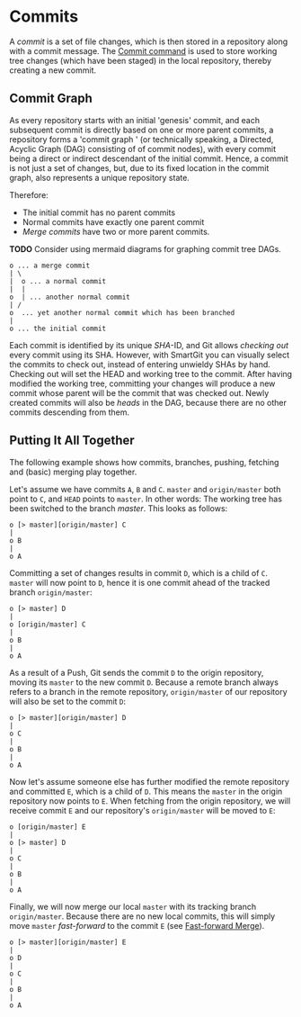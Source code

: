 # Commits

A *commit* is a set of file changes, which is then stored in a repository along with a commit message.
The [Commit command](Local-Operations-on-the-Working-Tree.md#commit) is
used to store working tree changes (which have been staged) in the local repository, thereby
creating a new commit.

## Commit Graph

As every repository starts with an initial 'genesis' commit, and each
subsequent commit is directly based on one or more parent commits, a
repository forms a 'commit graph ' (or technically speaking, a Directed,
Acyclic Graph (DAG) consisting of of commit nodes), with every commit being a direct or
indirect descendant of the initial commit. Hence, a commit is not just a
set of changes, but, due to its fixed location in the commit graph, also
represents a unique repository state.

Therefore:
- The initial commit has no parent commits
- Normal commits have exactly one parent commit
- *Merge commits* have two or more parent commits.

**TODO** Consider using mermaid diagrams for graphing commit tree DAGs.

``` text
o ... a merge commit
| \
|  o ... a normal commit
|  |
o  | ... another normal commit
| /
o  ... yet another normal commit which has been branched
|
o ... the initial commit
```

Each commit is identified by its unique *SHA*-ID, and Git allows
*checking out* every commit using its SHA. However, with SmartGit you
can visually select the commits to check out, instead of entering 
unwieldy SHAs by hand. Checking out will set the HEAD and working tree
to the commit. After having modified the working tree, committing your
changes will produce a new commit whose parent will be the commit that
was checked out. Newly created commits will also be *heads* in the DAG, 
because there are no other commits descending from them.

## Putting It All Together

The following example shows how commits, branches, pushing, fetching and
(basic) merging play together.

Let's assume we have commits `A`, `B` and `C`. `master` and
`origin/master` both point to `C`, and `HEAD` points to `master`. In
other words: The working tree has been switched to the branch *master*.
This looks as follows:

``` text
o [> master][origin/master] C
|
o B
|
o A
```

Committing a set of changes results in commit `D`, which is a child of
`C`. `master` will now point to `D`, hence it is one commit ahead of the
tracked branch `origin/master`:

``` text
o [> master] D
|
o [origin/master] C
|
o B
|
o A
```

As a result of a Push, Git sends the commit `D` to the origin
repository, moving its `master` to the new commit `D`. Because a remote
branch always refers to a branch in the remote repository,
`origin/master` of our repository will also be set to the commit `D`:

``` text
o [> master][origin/master] D
|
o C
|
o B
|
o A
```

Now let's assume someone else has further modified the remote repository
and committed `E`, which is a child of `D`. This means the `master` in
the origin repository now points to `E`. When fetching from the origin
repository, we will receive commit `E` and our repository's
`origin/master` will be moved to `E`:

``` text
o [origin/master] E
|
o [> master] D
|
o C
|
o B
|
o A
```

Finally, we will now merge our local `master` with its tracking branch
`origin/master`. Because there are no new local commits, this will
simply move `master` *fast-forward* to the commit `E` (see [Fast-forward Merge](Merge.md#fast-forward-merge)).

``` text
o [> master][origin/master] E
|
o D
|
o C
|
o B
|
o A
```


